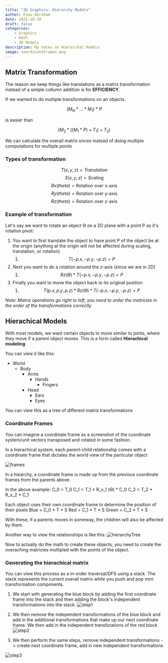 ```yaml
---
title: "3D Graphics: Hierarchy Models"
author: Esau Abraham
date: 2022-10-20
draft: false
categories: 
    - Graphics
    - Math
	- 3D Models
description: My notes on Hierarchal Models
image: coordinateFrames.png
---
```


## Matrix Transformation 
The reason we keep things like translations as a matrix transformation instead of a simple collumn addition is for **EFFICIENCY**.

If we wanted to do multiple transformations on an objects.

$$(M_N * ... * M_1) * P $$

is easier than

$$(M_2 * ((M_1 * P ) + T_1) + T_2)$$

We can calculate the overall matrix onces instead of doing multiple computations for multiple points

### Types of transformation
$$T(x,y,z) = Translation$$
$$S(x,y,z) = Scaling$$
$$Rx(theta) = \text{Rotation over x-axis}$$
$$Ry(theta) = \text{Rotation over y-axis}$$
$$Rz(theta) = \text{Rotation over z-axis}$$

### Example of transformation

Let's say we want to rotate an object ϴ on a 2D plane with a point P as it's rotation pivot:
1. You want to first translate the object to have point P of the object be at the origin (anything at the origin will not be affected during scaling, translation, or rotation)
	1. $$T(-p.x,-p.y,-p.z) = P $$
2. Next you want to do a rotation around the z-axis (since we are in 2D)
	1. $$Rz(ϴ) * T(-p.x, -p.y, -p.z) = P$$
3. Finally you want to move the object back to its original position
	1. $$T(p.x, p.y, p.z) * Rz(ϴ) * T(-p.x, -p.y, -p.z) = P$$

*Note: Matrix operations go right to left, you need to order the matricies in the order of the transformations correctly*

## Hierachical Models
With most models, we want certain objects to move similar to joints, where they move if a parent object moves. This is a form called **Hierachical modeling**

You can view it like this:
- World
	- Body
		- Arms
			- Hands
				- Fingers
		- Head
			- Ears
			- Eyes

You can view this as a tree of different matrix transformations

### Coordinate Frames
You can imagine a coordinate frame as a screenshot of the coordinate system/unit vectors transposed and rotated in some fashion.

In a hierachical system, each parent-child relationship comes with a coordinate frame that dictates the world view of the particular object

![frames](coordinateFrames.png)

In a hiearchy, a coordinate frame is made up from the previous coordinate frames from the parents above.

In the above example:
C_0 = T_0
C_1 =  T_1 * R_x_1 (ϴ) * C_0
C_2 =  T_2 * R_x_2 * C_1

Each object uses their own coordinate frame to determine the position of their pixels
Blue = C_0 * T * S
Red = C_1 * T * S
Green = C_2 * T * S

With these, if a parents moves in someway, the children will also be affected by them.

Another way to view the relationships is like this:
![hierarchyTree](hierarchyTree.png)

Now to actually do the math to create these objects, you need to create the overaching matricies multipled with the points of the object.

### Generating the hierachical matrix

You can view this process as a in-order traversal/DFS using a stack. The stack represents the current overall matrix while you push and pop mini transformation components.

1. We start with generating the blue block by adding the first coordinate frame into the stack and then adding the block's independent transformations into the stack. 
![step1](step1.png)

2. We then remove the independent transformations of the blue block and add in the additional transformations that make up our next coordinate frame. We then add in the independent transforations of the red block
![step2](step2.png)

3. We then perform the same steps, remove independent transformations -> create next coordinate frame, add in new independent transformations

![step3](finalStep.png)
